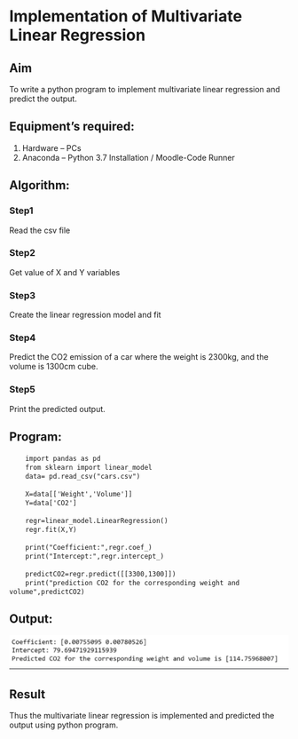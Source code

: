 # Implementation of Multivariate Linear Regression
## Aim
To write a python program to implement multivariate linear regression and predict the output.
## Equipment’s required:
1.	Hardware – PCs
2.	Anaconda – Python 3.7 Installation / Moodle-Code Runner
## Algorithm:
### Step1
 Read the csv file

### Step2
Get value of X and Y variables

### Step3
Create the linear regression model and fit

### Step4
Predict the CO2 emission of a car where the weight is 2300kg, and the volume is 1300cm cube.

### Step5
Print the predicted output.



## Program:
```
    import pandas as pd
    from sklearn import linear_model
    data= pd.read_csv("cars.csv")

    X=data[['Weight','Volume']]
    Y=data['CO2']

    regr=linear_model.LinearRegression()
    regr.fit(X,Y)

    print("Coefficient:",regr.coef_)
    print("Intercept:",regr.intercept_)

    predictCO2=regr.predict([[3300,1300]])
    print("prediction CO2 for the corresponding weight and volume",predictCO2)

```
## Output:
![alt text](<WhatsApp Image 2024-12-26 at 20.51.01_0a86e73d.jpg>)

## Result
Thus the multivariate linear regression is implemented and predicted the output using python program.